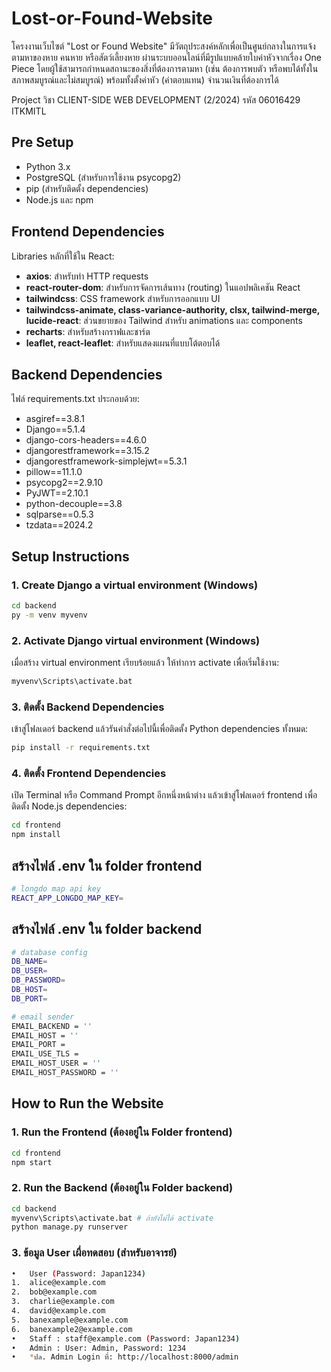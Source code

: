 # Lost-or-Found-Website

โครงงานเว็บไซต์ "Lost or Found Website" มีวัตถุประสงค์หลักเพื่อเป็นศูนย์กลางในการแจ้งตามหาของหาย คนหาย หรือสัตว์เลี้ยงหาย ผ่านระบบออนไลน์ที่มีรูปแบบคล้ายใบค่าหัวจากเรื่อง One Piece โดยผู้ใช้สามารถกำหนดสถานะของสิ่งที่ต้องการตามหา (เช่น ต้องการพบตัว หรือพบได้ทั้งในสภาพสมบูรณ์และไม่สมบูรณ์) พร้อมทั้งตั้งค่าหัว (ค่าตอบแทน) จำนวนเงินที่ต้องการได้

Project วิชา CLIENT-SIDE WEB DEVELOPMENT (2/2024) รหัส 06016429 ITKMITL

## Pre Setup

- Python 3.x
- PostgreSQL (สำหรับการใช้งาน psycopg2)
- pip (สำหรับติดตั้ง dependencies)
- Node.js และ npm

## Frontend Dependencies

Libraries หลักที่ใช้ใน React:

- **axios**: สำหรับทำ HTTP requests
- **react-router-dom**: สำหรับการจัดการเส้นทาง (routing) ในแอปพลิเคชัน React
- **tailwindcss**: CSS framework สำหรับการออกแบบ UI
- **tailwindcss-animate, class-variance-authority, clsx, tailwind-merge, lucide-react**: ส่วนขยายของ Tailwind สำหรับ animations และ components
- **recharts**: สำหรับสร้างกราฟและชาร์ต
- **leaflet, react-leaflet**: สำหรับแสดงแผนที่แบบโต้ตอบได้

## Backend Dependencies

ไฟล์ requirements.txt ประกอบด้วย:

- asgiref==3.8.1
- Django==5.1.4
- django-cors-headers==4.6.0
- djangorestframework==3.15.2
- djangorestframework-simplejwt==5.3.1
- pillow==11.1.0
- psycopg2==2.9.10
- PyJWT==2.10.1
- python-decouple==3.8
- sqlparse==0.5.3
- tzdata==2024.2

## Setup Instructions

### 1. Create Django a virtual environment (Windows)

```bash
cd backend
py -m venv myvenv
```

### 2. Activate Django virtual environment (Windows)

เมื่อสร้าง virtual environment เรียบร้อยแล้ว ให้ทำการ activate เพื่อเริ่มใช้งาน:

```bash
myvenv\Scripts\activate.bat
```

### 3. ติดตั้ง Backend Dependencies
เข้าสู่โฟลเดอร์ backend แล้วรันคำสั่งต่อไปนี้เพื่อติดตั้ง Python dependencies ทั้งหมด:

```bash
pip install -r requirements.txt
```

### 4. ติดตั้ง Frontend Dependencies
เปิด Terminal หรือ Command Prompt อีกหนึ่งหน้าต่าง แล้วเข้าสู่โฟลเดอร์ frontend เพื่อติดตั้ง Node.js dependencies:
```bash
cd frontend
npm install
```

## สร้างไฟล์ .env ใน folder frontend

```bash
# longdo map api key
REACT_APP_LONGDO_MAP_KEY=
```


## สร้างไฟล์ .env ใน folder backend

```bash
# database config
DB_NAME=
DB_USER=
DB_PASSWORD=
DB_HOST=
DB_PORT=

# email sender
EMAIL_BACKEND = ''
EMAIL_HOST = ''
EMAIL_PORT =
EMAIL_USE_TLS =
EMAIL_HOST_USER = ''
EMAIL_HOST_PASSWORD = ''
```

## How to Run the Website

### 1. Run the Frontend (ต้องอยู่ใน Folder frontend)

```bash
cd frontend
npm start
```

### 2. Run the Backend (ต้องอยู่ใน Folder backend)

```bash
cd backend
myvenv\Scripts\activate.bat # ถ้ายังไม่ได้ activate
python manage.py runserver
```

### 3. ข้อมูล User เผื่อทดสอบ (สำหรับอาจารย์)

```bash
•	User (Password: Japan1234)
1.	alice@example.com
2.	bob@example.com
3.	charlie@example.com
4.	david@example.com
5.	banexample@example.com
6.	banexample2@example.com
•	Staff : staff@example.com (Password: Japan1234)
•	Admin : User: Admin, Password: 1234
•	*ปล. Admin Login ที่: http://localhost:8000/admin
```
